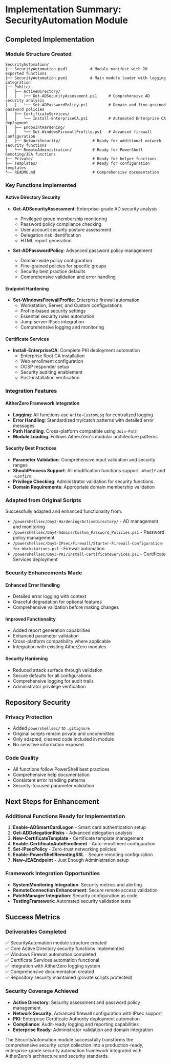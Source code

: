 # Implementation Summary: SecurityAutomation Module

## Completed Implementation

### Module Structure Created
```
SecurityAutomation/
├── SecurityAutomation.psd1          # Module manifest with 20 exported functions
├── SecurityAutomation.psm1          # Main module loader with logging integration
├── Public/
│   ├── ActiveDirectory/
│   │   ├── Get-ADSecurityAssessment.ps1     # Comprehensive AD security analysis
│   │   └── Set-ADPasswordPolicy.ps1         # Domain and fine-grained password policies
│   ├── CertificateServices/
│   │   └── Install-EnterpriseCA.ps1         # Automated Enterprise CA deployment
│   ├── EndpointHardening/
│   │   └── Set-WindowsFirewallProfile.ps1   # Advanced firewall configuration
│   ├── NetworkSecurity/              # Ready for additional network security functions
│   └── RemoteAdministration/         # Ready for PowerShell Remoting/JEA functions
├── Private/                          # Ready for helper functions
├── Templates/                        # Ready for configuration templates
└── README.md                         # Comprehensive documentation
```

### Key Functions Implemented

#### Active Directory Security
- **Get-ADSecurityAssessment**: Enterprise-grade AD security analysis
  - Privileged group membership monitoring
  - Password policy compliance checking
  - User account security posture assessment
  - Delegation risk identification
  - HTML report generation

- **Set-ADPasswordPolicy**: Advanced password policy management
  - Domain-wide policy configuration
  - Fine-grained policies for specific groups
  - Security best practice defaults
  - Comprehensive validation and error handling

#### Endpoint Hardening
- **Set-WindowsFirewallProfile**: Enterprise firewall automation
  - Workstation, Server, and Custom configurations
  - Profile-based security settings
  - Essential security rules automation
  - Jump server IPsec integration
  - Comprehensive logging and monitoring

#### Certificate Services
- **Install-EnterpriseCA**: Complete PKI deployment automation
  - Enterprise Root CA installation
  - Web enrollment configuration
  - OCSP responder setup
  - Security auditing enablement
  - Post-installation verification

### Integration Features

#### AitherZero Framework Integration
- **Logging**: All functions use `Write-CustomLog` for centralized logging
- **Error Handling**: Standardized try/catch patterns with detailed error messages
- **Path Handling**: Cross-platform compatible using `Join-Path`
- **Module Loading**: Follows AitherZero's modular architecture patterns

#### Security Best Practices
- **Parameter Validation**: Comprehensive input validation and security ranges
- **ShouldProcess Support**: All modification functions support `-WhatIf` and `-Confirm`
- **Privilege Checking**: Administrator validation for security functions
- **Domain Requirements**: Appropriate domain membership validation

### Adapted from Original Scripts

Successfully adapted and enhanced functionality from:
- `/powershellsec/Day2-Hardening/ActiveDirectory/` - AD management and monitoring
- `/powershellsec/Day4-Admins/Custom_Password_Policies.ps1` - Password policy management
- `/powershellsec/Day5-IPsec/Firewall/Starter-Firewall-Configuration-for-Workstations.ps1` - Firewall automation
- `/powershellsec/Day3-PKI/Install-CertificateServices.ps1` - Certificate Services deployment

### Security Enhancements Made

#### Enhanced Error Handling
- Detailed error logging with context
- Graceful degradation for optional features
- Comprehensive validation before making changes

#### Improved Functionality
- Added report generation capabilities
- Enhanced parameter validation
- Cross-platform compatibility where applicable
- Integration with existing AitherZero modules

#### Security Hardening
- Reduced attack surface through validation
- Secure defaults for all configurations
- Comprehensive logging for audit trails
- Administrator privilege verification

## Repository Security

### Privacy Protection
- Added `powershellsec/` to `.gitignore` 
- Original scripts remain private and uncommitted
- Only adapted, cleaned code included in module
- No sensitive information exposed

### Code Quality
- All functions follow PowerShell best practices
- Comprehensive help documentation
- Consistent error handling patterns
- Security-focused parameter validation

## Next Steps for Enhancement

### Additional Functions Ready for Implementation
1. **Enable-ADSmartCardLogon** - Smart card authentication setup
2. **Get-ADDelegationRisks** - Advanced delegation analysis
3. **New-CertificateTemplate** - Certificate template management
4. **Enable-CertificateAutoEnrollment** - Auto-enrollment configuration
5. **Set-IPsecPolicy** - Zero-trust networking policies
6. **Enable-PowerShellRemotingSSL** - Secure remoting configuration
7. **New-JEAEndpoint** - Just Enough Administration setup

### Framework Integration Opportunities
- **SystemMonitoring Integration**: Security metrics and alerting
- **RemoteConnection Enhancement**: Secure remote access validation
- **PatchManager Integration**: Security configuration as code
- **TestingFramework**: Automated security validation tests

## Success Metrics

### Deliverables Completed
✅ SecurityAutomation module structure created  
✅ Core Active Directory security functions implemented  
✅ Windows Firewall automation completed  
✅ Certificate Services automation functional  
✅ Integration with AitherZero logging system  
✅ Comprehensive documentation created  
✅ Repository security maintained (private scripts protected)  

### Security Coverage Achieved
- **Active Directory**: Security assessment and password policy management
- **Network Security**: Advanced firewall configuration with IPsec support
- **PKI**: Enterprise Certificate Authority deployment automation
- **Compliance**: Audit-ready logging and reporting capabilities
- **Enterprise Ready**: Administrator validation and domain integration

The SecurityAutomation module successfully transforms the comprehensive security script collection into a production-ready, enterprise-grade security automation framework integrated with AitherZero's architecture and security standards.